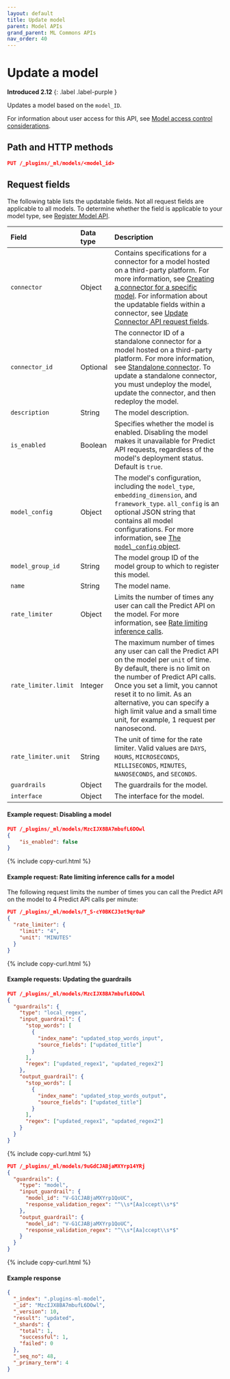 ```yaml
---
layout: default
title: Update model
parent: Model APIs
grand_parent: ML Commons APIs
nav_order: 40
---
```


# Update a model
**Introduced 2.12**
{: .label .label-purple }

Updates a model based on the `model_ID`.

For information about user access for this API, see [Model access control considerations]({{site.url}}{{site.baseurl}}/ml-commons-plugin/api/model-apis/index/#model-access-control-considerations).

## Path and HTTP methods

```json
PUT /_plugins/_ml/models/<model_id>
```

## Request fields

The following table lists the updatable fields. Not all request fields are applicable to all models. To determine whether the field is applicable to your model type, see [Register Model API]({{site.url}}{{site.baseurl}}/ml-commons-plugin/api/model-apis/register-model/).

Field | Data type |  Description
:---  | :--- | :--- 
`connector` | Object | Contains specifications for a connector for a model hosted on a third-party platform. For more information, see [Creating a connector for a specific model]({{site.url}}{{site.baseurl}}/ml-commons-plugin/remote-models/connectors/#creating-a-connector-for-a-specific-model). For information about the updatable fields within a connector, see [Update Connector API request fields]({{site.url}}{{site.baseurl}}/ml-commons-plugin/api/connector-apis/update-connector/#request-fields).
`connector_id` | Optional | The connector ID of a standalone connector for a model hosted on a third-party platform. For more information, see [Standalone connector]({{site.url}}{{site.baseurl}}/ml-commons-plugin/remote-models/connectors/#creating-a-standalone-connector). To update a standalone connector, you must undeploy the model, update the connector, and then redeploy the model.
`description` | String | The model description. 
`is_enabled`| Boolean | Specifies whether the model is enabled. Disabling the model makes it unavailable for Predict API requests, regardless of the model's deployment status. Default is `true`.
`model_config` | Object | The model's configuration, including the `model_type`, `embedding_dimension`, and `framework_type`. `all_config` is an optional JSON string that contains all model configurations. For more information, see [The `model_config` object]({{site.url}}{{site.baseurl}}/ml-commons-plugin/api/model-apis/register-model#the-model_config-object). |
`model_group_id` | String | The model group ID of the model group to which to register this model. 
`name`| String | The model name. 
`rate_limiter` | Object | Limits the number of times any user can call the Predict API on the model. For more information, see [Rate limiting inference calls]({{site.url}}{{site.baseurl}}/ml-commons-plugin/integrating-ml-models/#rate-limiting-inference-calls).
`rate_limiter.limit` | Integer | The maximum number of times any user can call the Predict API on the model per `unit` of time. By default, there is no limit on the number of Predict API calls. Once you set a limit, you cannot reset it to no limit. As an alternative, you can specify a high limit value and a small time unit, for example, 1 request per nanosecond.
`rate_limiter.unit` | String | The unit of time for the rate limiter. Valid values are `DAYS`, `HOURS`, `MICROSECONDS`, `MILLISECONDS`, `MINUTES`, `NANOSECONDS`, and `SECONDS`.
`guardrails`| Object | The guardrails for the model.
`interface`| Object | The interface for the model.

#### Example request: Disabling a model

```json
PUT /_plugins/_ml/models/MzcIJX8BA7mbufL6DOwl
{
    "is_enabled": false
}
```
{% include copy-curl.html %}

#### Example request: Rate limiting inference calls for a model

The following request limits the number of times you can call the Predict API on the model to 4 Predict API calls per minute:

```json
PUT /_plugins/_ml/models/T_S-cY0BKCJ3ot9qr0aP
{
  "rate_limiter": {
    "limit": "4",
    "unit": "MINUTES"
  }
}
```
{% include copy-curl.html %}

#### Example requests: Updating the guardrails

```json
PUT /_plugins/_ml/models/MzcIJX8BA7mbufL6DOwl
{
  "guardrails": {
    "type": "local_regex",
    "input_guardrail": {
      "stop_words": [
        {
          "index_name": "updated_stop_words_input",
          "source_fields": ["updated_title"]
        }
      ],
      "regex": ["updated_regex1", "updated_regex2"]
    },
    "output_guardrail": {
      "stop_words": [
        {
          "index_name": "updated_stop_words_output",
          "source_fields": ["updated_title"]
        }
      ],
      "regex": ["updated_regex1", "updated_regex2"]
    }
  }
}
```
{% include copy-curl.html %}

```json
PUT /_plugins/_ml/models/9uGdCJABjaMXYrp14YRj
{
  "guardrails": {
    "type": "model",
    "input_guardrail": {
      "model_id": "V-G1CJABjaMXYrp1QoUC",
      "response_validation_regex": "^\\s*[Aa]ccept\\s*$"
    },
    "output_guardrail": {
      "model_id": "V-G1CJABjaMXYrp1QoUC",
      "response_validation_regex": "^\\s*[Aa]ccept\\s*$"
    }
  }
}
```
{% include copy-curl.html %}

#### Example response

```json
{
  "_index": ".plugins-ml-model",
  "_id": "MzcIJX8BA7mbufL6DOwl",
  "_version": 10,
  "result": "updated",
  "_shards": {
    "total": 1,
    "successful": 1,
    "failed": 0
  },
  "_seq_no": 48,
  "_primary_term": 4
}
```

